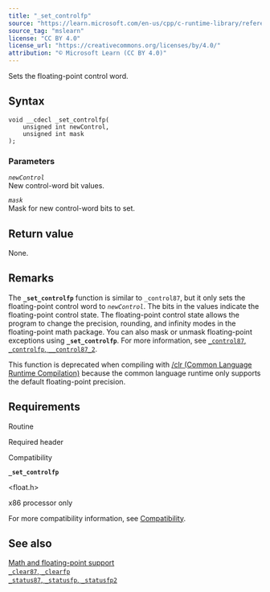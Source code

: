 ```yaml
---
title: "_set_controlfp"
source: "https://learn.microsoft.com/en-us/cpp/c-runtime-library/reference/set-controlfp?view=msvc-170"
source_tag: "mslearn"
license: "CC BY 4.0"
license_url: "https://creativecommons.org/licenses/by/4.0/"
attribution: "© Microsoft Learn (CC BY 4.0)"
---
```

Sets the floating-point control word.

## Syntax

```
void __cdecl _set_controlfp(
    unsigned int newControl,
    unsigned int mask
);
```

### Parameters

_`newControl`_  
New control-word bit values.

_`mask`_  
Mask for new control-word bits to set.

## Return value

None.

## Remarks

The **`_set_controlfp`** function is similar to `_control87`, but it only sets the floating-point control word to _`newControl`_. The bits in the values indicate the floating-point control state. The floating-point control state allows the program to change the precision, rounding, and infinity modes in the floating-point math package. You can also mask or unmask floating-point exceptions using **`_set_controlfp`**. For more information, see [`_control87`, `_controlfp`, `__control87_2`](https://learn.microsoft.com/en-us/cpp/c-runtime-library/reference/control87-controlfp-control87-2?view=msvc-170).

This function is deprecated when compiling with [/clr (Common Language Runtime Compilation)](https://learn.microsoft.com/en-us/cpp/build/reference/clr-common-language-runtime-compilation?view=msvc-170) because the common language runtime only supports the default floating-point precision.

## Requirements

Routine

Required header

Compatibility

**`_set_controlfp`**

<float.h>

x86 processor only

For more compatibility information, see [Compatibility](https://learn.microsoft.com/en-us/cpp/c-runtime-library/compatibility?view=msvc-170).

## See also

[Math and floating-point support](https://learn.microsoft.com/en-us/cpp/c-runtime-library/floating-point-support?view=msvc-170)  
[`_clear87`, `_clearfp`](https://learn.microsoft.com/en-us/cpp/c-runtime-library/reference/clear87-clearfp?view=msvc-170)  
[`_status87`, `_statusfp`, `_statusfp2`](https://learn.microsoft.com/en-us/cpp/c-runtime-library/reference/status87-statusfp-statusfp2?view=msvc-170)